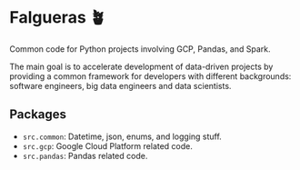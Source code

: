 
# Falgueras 🪴

Common code for Python projects involving GCP, Pandas, and Spark. 

The main goal is to accelerate development of data-driven projects by providing a common framework for developers
with different backgrounds: software engineers, big data engineers and data scientists.

## Packages

- `src.common`: Datetime, json, enums, and logging stuff.
- `src.gcp`: Google Cloud Platform related code.
- `src.pandas`: Pandas related code.